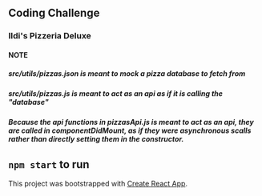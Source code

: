 ## Coding Challenge
### Ildi's Pizzeria Deluxe 

#### NOTE
##### src/utils/pizzas.json is meant to mock a pizza database to fetch from
##### src/utils/pizzas.js is meant to act as an api as if it is calling the "database"
##### Because the api functions in pizzasApi.js is meant to act as an api, they are called in componentDidMount, as if they were asynchronous scalls rather than directly setting them in the constructor.

## `npm start` to run 

This project was bootstrapped with [Create React App](https://github.com/facebook/create-react-app).

